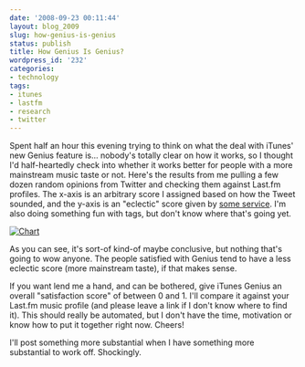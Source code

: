 ```yaml
---
date: '2008-09-23 00:11:44'
layout: blog_2009
slug: how-genius-is-genius
status: publish
title: How Genius Is Genius?
wordpress_id: '232'
categories:
- technology
tags:
- itunes
- lastfm
- research
- twitter
---
```


Spent half an hour this evening trying to think on what the deal with iTunes'
new Genius feature is... nobody's totally clear on how it works, so I thought
I'd half-heartedly check into whether it works better for people with a more
mainstream music taste or not. Here's the results from me pulling a few dozen
random opinions from Twitter and checking them against Last.fm profiles. The
x-axis is an arbitrary score I assigned based on how the Tweet sounded, and
the y-axis is an "eclectic" score given by [some
service](http://anthony.liekens.net/pub/scripts/last.fm/eclectic.php). I'm
also doing something fun with tags, but don't know where that's going yet.

[![Chart](http://s3.amazonaws.com/alexmuller/static/blog/2008-09-22-geniuschart.png)](http://s3.amazonaws.com/alexmuller/static/blog/2008-09-22-geniuschart.png)

As you can see, it's sort-of kind-of maybe conclusive, but nothing that's
going to wow anyone. The people satisfied with Genius tend to have a less
eclectic score (more mainstream taste), if that makes sense.

If you want lend me a hand, and can be bothered, give iTunes Genius an overall
"satisfaction score" of between 0 and 1. I'll compare it against your Last.fm
music profile (and please leave a link if I don't know where to find it). This
should really be automated, but I don't have the time, motivation or know how
to put it together right now. Cheers!

I'll post something more substantial when I have something more substantial to
work off. Shockingly.
